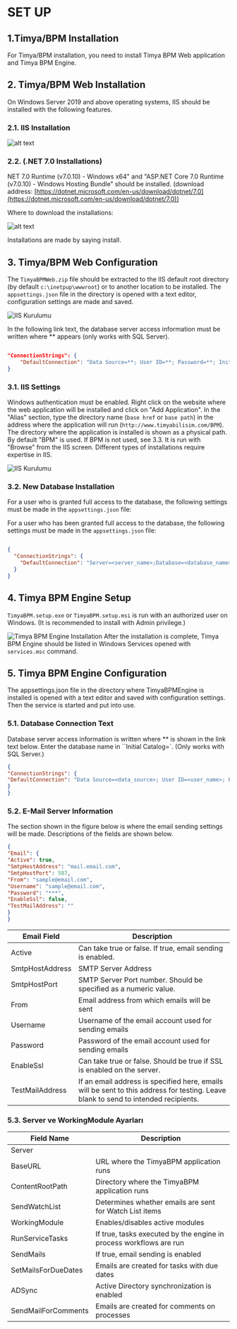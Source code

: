 
# SET UP 

## 1.Timya/BPM Installation
For Timya/BPM installation, you need to install Timya BPM Web application and Timya BPM Engine.

## 2. Timya/BPM Web Installation
On Windows Server 2019 and above operating systems, IIS should be installed with the following features.

### 2.1. IIS Installation

![alt text](/TimyaBPM-Documents//images/iss.png)


### 2.2. (.NET 7.0 Installations)
NET 7.0 Runtime (v7.0.10) - Windows x64" and "ASP.NET Core 7.0 Runtime (v7.0.10) - Windows Hosting Bundle" should be installed. (download address: [https://dotnet.microsoft.com/en-us/download/dotnet/7.0](https://dotnet.microsoft.com/en-us/download/dotnet/7.0))

Where to download the installations:

![alt text](/TimyaBPM-Documents//images/NET7.png)


Installations are made by saying install.

## 3. Timya/BPM Web Configuration

The `TimyaBPMWeb.zip` file should be extracted to the IIS default root directory (by default `c:\inetpup\wwwroot`) or to another location to be installed. The `appsettings.json` file in the directory is opened with a text editor, configuration settings are made and saved.

![IIS Kurulumu](/TimyaBPM-Documents/images/web.png)

In the following link text, the database server access information must be written where ** appears (only works with SQL Server).

```json

"ConnectionStrings": {
    "DefaultConnection": "Data Source=**; User ID=**; Password=**; Initial Catalog=**; TrustServerCertificate=True"
}

```


### 3.1. IIS Settings

Windows authentication must be enabled. Right click on the website where the web application will be installed and click on "Add Application". In the "Alias" section, type the directory name (`base href` or `base path`) in the address where the application will run (`http://www.timyabilisim.com/BPM`). The directory where the application is installed is shown as a physical path. By default "BPM" is used. If BPM is not used, see 3.3. It is run with "Browse" from the IIS screen. Different types of installations require expertise in IIS.


![IIS Kurulumu](/TimyaBPM-Documents/images/ISSayarları.png)


### 3.2. New Database Installation

For a user who is granted full access to the database, the following settings must be made in the `appsettings.json` file:

For a user who has been granted full access to the database, the following settings must be made in the `appsettings.json` file:

```json

{
  "ConnectionStrings": {
    "DefaultConnection": "Server=<server_name>;Database=<database_name>;Trusted_Connection=True;MultipleActiveResultSets=true"
  }
}

```


## 4. Timya BPM Engine Setup

`TimyaBPM.setup.exe` or `TimyaBPM.setup.msi` is run with an authorized user on Windows. (It is recommended to install with Admin privilege.)

![Timya BPM Engine Installation](/TimyaBPM-Documents/images/enginekurulum.png)
After the installation is complete, Timya BPM Engine should be listed in Windows Services opened with `services.msc` command.

## 5. Timya BPM Engine Configuration	

The appsettings.json file in the directory where TimyaBPMEngine is installed is opened with a text editor and saved with configuration settings. Then the service is started and put into use.

### 5.1. Database Connection Text

Database server access information is written where ** is shown in the link text below. Enter the database name in ``Initial Catalog=`. (Only works with SQL Server.)


```json
{
"ConnectionStrings": {
"DefaultConnection": "Data Source=<data_source>; User ID=<user_name>; Password=<password>; Initial Catalog=<initial_catalog>; TrustServerCertificate=True"
}
}
```

### 5.2. E-Mail Server Information

The section shown in the figure below is where the email sending settings will be made. Descriptions of the fields are shown below.


```json
{
"Email": {
"Active": true,
"SmtpHostAddress": "mail.email.com",
"SmtpHostPort": 587,
"From": "sample@email.com",
"Username": "sample@email.com",
"Password": "***",
"EnableSsl": false,
"TestMailAddress": ""
}
}
```


| Email Field         | Description                                                                                   |
|---------------------|----------------------------------------------------------------------------------------------|
| Active              | Can take true or false. If true, email sending is enabled.                                     |
| SmtpHostAddress     | SMTP Server Address                                                                           |
| SmtpHostPort        | SMTP Server Port number. Should be specified as a numeric value.                               |
| From                | Email address from which emails will be sent                                                  |
| Username            | Username of the email account used for sending emails                                          |
| Password            | Password of the email account used for sending emails                                          |
| EnableSsl           | Can take true or false. Should be true if SSL is enabled on the server.                        |
| TestMailAddress     | If an email address is specified here, emails will be sent to this address for testing. Leave blank to send to intended recipients. |




### 5.3. Server ve WorkingModule Ayarları	


| Field Name             | Description                                                                                       |
|------------------------|---------------------------------------------------------------------------------------------------|
| Server                 |                                                                                                   |
| BaseURL                | URL where the TimyaBPM application runs                                                          |
| ContentRootPath        | Directory where the TimyaBPM application runs                                                     |
| SendWatchList          | Determines whether emails are sent for Watch List items                                           |
| WorkingModule          | Enables/disables active modules                                                                   |
| RunServiceTasks        | If true, tasks executed by the engine in process workflows are run                                 |
| SendMails              | If true, email sending is enabled                                                                 |
| SetMailsForDueDates    | Emails are created for tasks with due dates                                                       |
| ADSync                 | Active Directory synchronization is enabled                                                      |
| SendMailForComments    | Emails are created for comments on processes                                                      |





 

